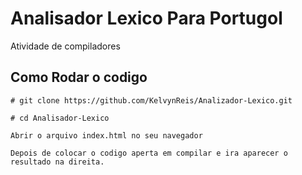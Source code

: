 # Analisador Lexico Para Portugol

Atividade de compiladores

## Como Rodar o codigo 

``` no terminal da sua maquina  
# git clone https://github.com/KelvynReis/Analizador-Lexico.git

# cd Analisador-Lexico

Abrir o arquivo index.html no seu navegador

Depois de colocar o codigo aperta em compilar e ira aparecer o resultado na direita.
```